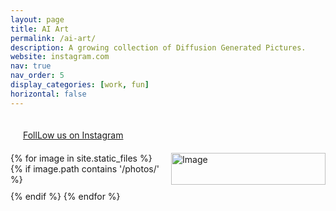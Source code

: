 ```yaml
---
layout: page
title: AI Art
permalink: /ai-art/
description: A growing collection of Diffusion Generated Pictures.
website: instagram.com
nav: true
nav_order: 5
display_categories: [work, fun]
horizontal: false
---
```


<style>

.image-gallery {
    display: grid;
    grid-template-columns: repeat(auto-fill, minmax(200px, 1fr)); /* Adjust column width as needed */
    grid-gap: 10px; /* Adjust gap between images as needed */
}

.image-gallery img {
    width: 100%;
    height: auto;
}

  </style>
<!-- pages/projects.md -->


<div style="padding:20px">
    <a href="https://www.instagram.com/notsohuman.ai" target="_blank">FollLow us on Instagram</a>
</div>

  <div class="grid">

  <!-- Inside your Jekyll template file, such as a page or post -->
<div class="image-gallery">
    {% for image in site.static_files %}
        {% if image.path contains '/photos/' %}
            <img src="{{ site.baseurl }}{{ image.path }}" alt="Image">
        {% endif %}
    {% endfor %}
</div>

  </div>
</div>
